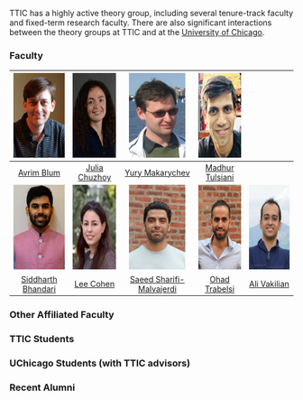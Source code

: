 TTIC has a highly active theory group, including several tenure-track faculty and fixed-term research faculty. There are also significant interactions between the theory groups at TTIC and at the [University of Chicago](http://theory.cs.uchicago.edu).




### Faculty

|        <img src="avrim.jpg" height="150" width="100">        |   <img src="julia.jpg" height="150" width="100">    |        <img src="yury.jpg" height="150" width="100">         |       <img src="madhur.jpg" height="150" width="100">       |                                                |
| :----------------------------------------------------------: | :-------------------------------------------------: | :----------------------------------------------------------: | :---------------------------------------------------------: | :--------------------------------------------: |
|         [Avrim Blum](https://home.ttic.edu/~avrim/)          |   [Julia Chuzhoy](https://home.ttic.edu/~cjulia/)   |       [Yury Makarychev](https://home.ttic.edu/~yury/)        |     [Madhur Tulsiani](https://home.ttic.edu/~madhurt/)      |                                                |
|      <img src="siddharth.jpg" height="150" width="100">      |    <img src="lee.jpg" height="150" width="100">     |        <img src="saeed.jpg" height="150" width="100">        |        <img src="ohad.jpg" height="150" width="100">        |  <img src="ali.jpg" height="150" width="100">  |
| [Siddharth Bhandari](https://sites.google.com/view/siddharth-bhandari/) | [Lee Cohen](https://sites.google.com/view/leecohen) | [Saeed Sharifi-Malvajerdi](https://sites.google.com/view/saeedsh/home) | [Ohad Trabelsi](https://sites.google.com/view/ohadtrabelsi) | [Ali Vakilian](https://www.mit.edu/~vakilian/) |




### Other Affiliated Faculty



### TTIC Students



### UChicago Students (with TTIC advisors)



### Recent Alumni






